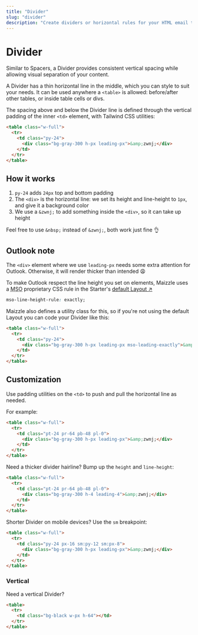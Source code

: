 ```yaml
---
title: "Divider"
slug: "divider"
description: "Create dividers or horizontal rules for your HTML email template in Maizzle"
---
```


# Divider

Similar to Spacers, a Divider provides consistent vertical spacing while allowing visual separation of your content.

A Divider has a thin horizontal line in the middle, which you can style to suit your needs. It can be used anywhere a `<table>` is allowed: before/after other tables, or inside table cells or divs.

The spacing above and below the Divider line is defined through the vertical padding of the inner `<td>` element, with Tailwind CSS utilities:

```html
<table class="w-full">
  <tr>
    <td class="py-24">
      <div class="bg-gray-300 h-px leading-px">&amp;zwnj;</div>
    </td>
  </tr>
</table>
```

## How it works

1. `py-24` adds `24px` top and bottom padding
2. The `<div>` is the horizontal line: we set its height and line-height to `1px`, and give it a background color
3. We use a `&zwnj;` to add something inside the `<div>`, so it can take up height

<div class="bg-gray-100 border-l-4 border-gradient-b-ocean-light p-4 mb-4 text-md" role="alert">
  <div class="text-gray-600">Feel free to use <code class="shiki-inline">&amp;nbsp;</code> instead of <code class="shiki-inline">&amp;zwnj;</code>, both work just fine 👌</div>
</div>

## Outlook note

The `<div>` element where we use `leading-px` needs some extra attention for Outlook. Otherwise, it will render thicker than intended 😩

To make Outlook respect the line height you set on elements, Maizzle uses a <abbr title="Microsoft Office">MSO</abbr> proprietary CSS rule in the Starter's [default Layout &nearr;](https://github.com/maizzle/maizzle/blob/6c0951ad7f27f00ee5fa62eacd39a2d858e0991b/src/layouts/default.njk#L18)

```css
mso-line-height-rule: exactly;
```

Maizzle also defines a utility class for this, so if you're not using the default Layout you can code your Divider like this:

```html
<table class="w-full">
  <tr>
    <td class="py-24">
      <div class="bg-gray-300 h-px leading-px mso-leading-exactly">&amp;zwnj;</div>
    </td>
  </tr>
</table>
```

## Customization

Use padding utilities on the `<td>` to push and pull the horizontal line as needed.

For example:

```html
<table class="w-full">
  <tr>
    <td class="pt-24 pr-64 pb-48 pl-0">
      <div class="bg-gray-300 h-px leading-px">&amp;zwnj;</div>
    </td>
  </tr>
</table>
```

Need a thicker divider hairline? Bump up the `height` and `line-height`:

```html
<table class="w-full">
  <tr>
    <td class="pt-24 pr-64 pb-48 pl-0">
      <div class="bg-gray-300 h-4 leading-4">&amp;zwnj;</div>
    </td>
  </tr>
</table>
```

Shorter Divider on mobile devices? Use the `sm` breakpoint:

```html
<table class="w-full">
  <tr>
    <td class="py-24 px-16 sm:py-12 sm:px-8">
      <div class="bg-gray-300 h-px leading-px">&amp;zwnj;</div>
    </td>
  </tr>
</table>
```

### Vertical

Need a vertical Divider?

```html
<table>
  <tr>
    <td class="bg-black w-px h-64"></td>
  </tr>
</table>
```

